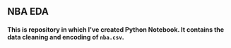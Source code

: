 ## NBA EDA

#### This is repository in which I've created Python Notebook. It contains the data cleaning and encoding of `nba.csv`.